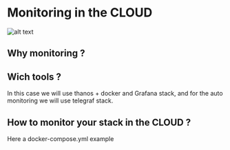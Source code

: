 # Monitoring in the CLOUD
![alt text](https://ravindrajob.blob.core.windows.net/assets/Monitoring.png)


## Why monitoring ?
## Wich tools ?
In this case we will use thanos + docker and  Grafana stack, and for the auto monitoring we will use telegraf stack.

## How to monitor your stack in the CLOUD ? 

Here a docker-compose.yml example

